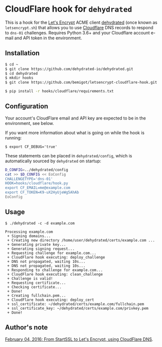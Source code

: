 # CloudFlare hook for `dehydrated`

This is a hook for the [Let's Encrypt](https://letsencrypt.org/) ACME client [dehydrated](https://github.com/lukas2511/dehydrated)
(once known as `letsencrypt.sh`) that allows you to use [Cloudflare](https://www.cloudflare.com/)
DNS records to respond to `dns-01` challenges.
Requires Python 3.6+ and your Cloudflare account e-mail and API token in the environment.

## Installation

```bash
$ cd ~
$ git clone https://github.com/dehydrated-io/dehydrated.git
$ cd dehydrated
$ mkdir hooks
$ git clone https://github.com/bemigot/letsencrypt-cloudflare-hook.git hooks/cloudflare

$ pip install -r hooks/cloudflare/requirements.txt
```

## Configuration

Your account's CloudFlare email and API key are expected to be in the environment, see below.

If you want more information about what is going on while the hook is running:
```
$ export CF_DEBUG='true'
```

These statements can be placed in `dehydrated/config`, which is automatically sourced by `dehydrated` on startup:

```bash
D_CONFIG=../dehydrated/config
cat >> $D_CONFIG << EoConfig
CHALLENGETYPE='dns-01'
HOOK=hooks/cloudflare/hook.py
export CF_EMAIL=me@example.com
export CF_TOKEN=K9-uX2HyUjeWg5AhAb
EoConfig
```


## Usage

```
$ ./dehydrated -c -d example.com

Processing example.com
 + Signing domains...
 + Creating new directory /home/user/dehydrated/certs/example.com ...
 + Generating private key...
 + Generating signing request...
 + Requesting challenge for example.com...
 + CloudFlare hook executing: deploy_challenge
 + DNS not propagated, waiting 10s...
 + DNS not propagated, waiting 10s...
 + Responding to challenge for example.com...
 + CloudFlare hook executing: clean_challenge
 + Challenge is valid!
 + Requesting certificate...
 + Checking certificate...
 + Done!
 + Creating fullchain.pem...
 + CloudFlare hook executing: deploy_cert
 + ssl_certificate: ~/dehydrated/certs/example.com/fullchain.pem
 + ssl_certificate_key: ~/dehydrated/certs/example.com/privkey.pem
 + Done!
```

## Author's note
[February 04, 2016: From StartSSL to Let's Encrypt, using CloudFlare DNS](http://kappataumu.com/articles/letsencrypt-cloudflare-dns-01-hook.html).
